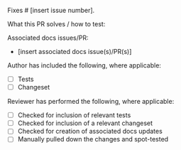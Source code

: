 Fixes # [insert issue number].

What this PR solves / how to test:

Associated docs issues/PR: 
- [insert associated docs issue(s)/PR(s)]

Author has included the following, where applicable:

- [ ] Tests
- [ ] Changeset

Reviewer has performed the following, where applicable:

- [ ] Checked for inclusion of relevant tests
- [ ] Checked for inclusion of a relevant changeset
- [ ] Checked for creation of associated docs updates
- [ ] Manually pulled down the changes and spot-tested 
